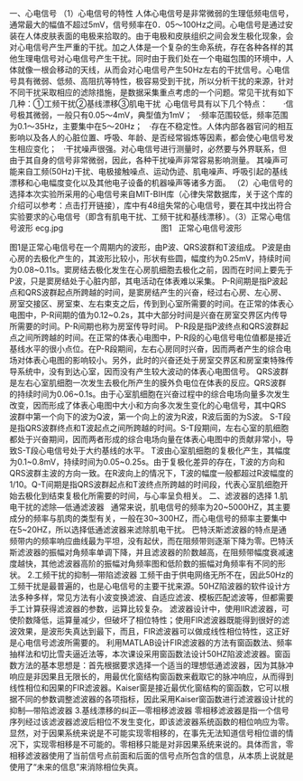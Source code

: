 一、心电信号
（1）心电信号的特性
人体心电信号是非常微弱的生理低频电信号，通常最大的幅值不超过5mV，信号频率在0．05～100Hz之间。心电信号是通过安装在人体皮肤表面的电极来拾取的。由于电极和皮肤组织之间会发生极化现象，会对心电信号产生严重的干扰。加之人体是一个复杂的生命系统，存在各种各样的其他生理电信号对心电信号产生干扰。同时由于我们处在一个电磁包围的环境中，人体就像一根会移动的天线，从而会对心电信号产生50Hz左右的干扰信号。心电信号具有微弱、低频、高阻抗等特性，极容易受到干扰，所以分析干扰的来源，针对不同干扰采取相应的滤除措施，是数据采集重点考虑的一个问题。常见干扰有如下几种：①工频干扰②基线漂移③肌电干扰 
心电信号具有以下几个特点：    
  ·信号极其微弱，一般只有0.05～4mV，典型值为1mV；
  ·频率范围较低，频率范围为0.1～35Hz，主要集中在5～20Hz；
  ·存在不稳定性。人体内部各器官问的相互影响以及各人的心脏位置、呼吸、年龄、是否经常锻炼等因素，都会使心电信号发生相应变化；
  ·干扰噪声很强。对心电信号进行测量时，必然要与外界联系，但由于其自身的信号非常微弱，因此，各种干扰噪声非常容易影响测量。
其噪声可能来自工频(50Hz)干扰、电极接触噪点、运动伪迹、肌电噪声、呼吸引起的基线漂移和心电幅度变化以及其他电子设备的机器噪声等诸多方面。
（2）心电信号的选择本次实验所采用的心电信号来自MIT-BIH库（心律失常数据库，关于这个库的介绍可以参考：点击打开链接），库中有48组失常的心电信号，要在其中找出符合实验要求的心电信号（即含有肌电干扰、工频干扰和基线漂移）。（3）正常心电信号波形
ecg.jpg
                                           图1   正常心电信号波形

图1是正常心电信号在一个周期内的波形，由P波、QRS波群和T波组成。
P波是由心房的去极化产生的，其波形比较小，形状有些圆，幅度约为0.25mV，持续时间为0.08~0.11s。窦房结去极化发生在心房肌细胞去极化之前，因而在时间上要先于P波，只是窦房结处于心脏内部，其电活动在体表难以采集。
P-R间期是指P波起点和QRS波群起点所跨越的时间，是窦房结产生的兴奋，经过右心房、左心房、房室交接区、房室束、左右束支之后，传到到心室所需要的时间。在正常的体表心电图中，P-R间期的值为0.12~0.2s，其中大部分时间是兴奋在房室交界区内传导所需要的时间。P-R间期也称为房室传导时间。
P-R段是指P波终点和QRS波群起点之间所跨越的时间。在正常的体表心电图中，P-R段的心电信号电位值都是接近基线水平的很小点位。在P-R段期间，左右心房同时兴奋，因而两者产生的综合电场对体表心电图的影响较小。另外，此时的兴奋还处于房室交界区和房室束特殊传导系统中，没有到达心室，因而没有产生较大波动的体表心电图信号。
QRS波群是左右心室肌细胞一次发生去极化所产生的膜外负电位在体表的反应。QRS波群的持续时间为0.06~0.1s。由于心室肌细胞在兴奋过程中的综合电场向量多次发生改变，因而形成了体表心电图中大小和方向多次发生变化的心电信号，其中QRS波群中第一个向下的波为Q波，第一个向上的波为R波，R波后面的为S波。
S-T段是指QRS波群终点和T波起点之间所跨越的时间。S-T段期间，左右心室的肌细胞都处于兴奋期间，因而两者形成的综合电场向量在体表心电图中的贡献非常小，导致S-T段心电信号处于大约基线的水平。
T波由心室肌细胞的复极化产生，其幅度为0.1~0.8mV，持续时间为0.05~0.25s。由于复极化差异的存在，T波的方向和QRS波群主波的方向一致。在R波向上的情况下，T波的幅度一般都超过R波幅度的1/10。Q-T间期是指QRS波群起点和T波终点所跨越的时间段，代表心室肌细胞开始去极化到结束复极化所需要的时间，与心率呈负相关。
二、滤波器的选择
1.肌电干扰的滤除—低通滤波器  
通常来说，肌电信号的频率为20~5000HZ，其主要成分的频率与肌肉的类型有关，一般在30~300HZ，而心电信号的频率主要集中在5~20HZ，所以选择低通滤波器来滤除肌电干扰。
巴特沃斯滤波器的特点是通频带内的频率响应曲线最为平坦，没有起伏，而在阻频带则逐渐下降为零。巴特沃斯滤波器的振幅对角频率单调下降，并且滤波器的阶数越高，在阻频带幅度衰减速度越快，其他滤波器高阶的振幅对角频率图和低阶数的振幅对角频率有不同的形状。
2.工频干扰的抑制—带陷滤波器
工频干由于供电网络无所不在，因此50Hz的工频干扰是最普遍的，也是心电信号的主要干扰来源。50HZ陷波器的软件设计方法多种多样，常见方法有小波变换滤波、自适应滤波、模板匹配滤波等，但都需要手工计算获得滤波器的参数，运算比较复杂。
滤波器设计中，使用IIR滤波器，可使阶数降低，运算量减少，但破坏了相位特性；使用FIR滤波器既能得到很好的滤波效果，是波形失真达到最下，而且，FIR滤波器可以做成线性相位特性，这正好是心电信号滤波所需要的。
利用MATLAB设计FIR滤波器的方法有窗函数法、频率抽样法和切比雪夫逼近法等，本次课设采用窗函数法设计50HZ陷波滤波器。窗函数方法的基本思想是：首先根据要求选择一个适当的理想低通滤波器，因为其脉冲响应是非因果且无限长的，用最优化窗结构窗函数来截取它的脉冲响应，从而得到线性相位和因果的FIR滤波器。Kaiser窗是接近最优化窗结构的窗函数，它可以根据不同的参数调整滤波器的各项指标，因此采用Kaiser窗函数进行滤波器设计扰的抑制—带陷滤波器
3.基线漂移的纠正—零相移滤波器
零相移滤波器是指一个信号序列经过该滤波器滤波后相位不发生变化，即该滤波器系统函数的相位响应为零。显然，对于因果系统来说是不可能实现零相移的，在事先无法知道信号相位谱的情况下，实现零相移是不可能的。零相移只能是对非因果系统来说的。具体而言，零相移滤波器使用了当前信号点前面和后面的信号点所包含的信息，从本质上说就是使用了“未来的信息”来消除相位失真。
